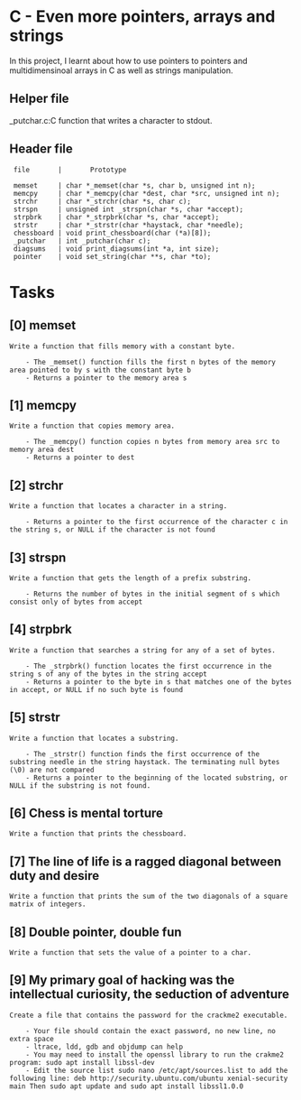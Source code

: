# C - Even more pointers, arrays and strings

In this project, I learnt about how to use pointers to pointers and multidimensinoal arrays in C as well as strings manipulation.

## Helper file

_putchar.c:C function that writes a character to stdout.
 
## Header file
	 file		| 		Prototype

	 memset		| char *_memset(char *s, char b, unsigned int n);
	 memcpy		| char *_memcpy(char *dest, char *src, unsigned int n);
	 strchr		| char *_strchr(char *s, char c);	
	 strspn		| unsigned int _strspn(char *s, char *accept);
	 strpbrk	| char *_strpbrk(char *s, char *accept);
	 strstr		| char *_strstr(char *haystack, char *needle);
	 chessboard	| void print_chessboard(char (*a)[8]);
	 _putchar	| int _putchar(char c);
	 diagsums	| void print_diagsums(int *a, int size);
	 pointer	| void set_string(char **s, char *to);
	

# Tasks

## [0] memset

	Write a function that fills memory with a constant byte.

		- The _memset() function fills the first n bytes of the memory area pointed to by s with the constant byte b
		- Returns a pointer to the memory area s

## [1] memcpy

	Write a function that copies memory area.

		- The _memcpy() function copies n bytes from memory area src to memory area dest
		- Returns a pointer to dest

## [2] strchr

	Write a function that locates a character in a string.

		- Returns a pointer to the first occurrence of the character c in the string s, or NULL if the character is not found

## [3] strspn

	Write a function that gets the length of a prefix substring.

		- Returns the number of bytes in the initial segment of s which consist only of bytes from accept

## [4] strpbrk

	Write a function that searches a string for any of a set of bytes.

		- The _strpbrk() function locates the first occurrence in the string s of any of the bytes in the string accept
		- Returns a pointer to the byte in s that matches one of the bytes in accept, or NULL if no such byte is found

## [5] strstr

	Write a function that locates a substring.

		- The _strstr() function finds the first occurrence of the substring needle in the string haystack. The terminating null bytes (\0) are not compared
		- Returns a pointer to the beginning of the located substring, or NULL if the substring is not found.

## [6] Chess is mental torture

	Write a function that prints the chessboard.

## [7] The line of life is a ragged diagonal between duty and desire

	Write a function that prints the sum of the two diagonals of a square matrix of integers.

## [8] Double pointer, double fun

	Write a function that sets the value of a pointer to a char.

## [9] My primary goal of hacking was the intellectual curiosity, the seduction of adventure

	Create a file that contains the password for the crackme2 executable.

		- Your file should contain the exact password, no new line, no extra space
		- ltrace, ldd, gdb and objdump can help
		- You may need to install the openssl library to run the crakme2 program: sudo apt install libssl-dev
		- Edit the source list sudo nano /etc/apt/sources.list to add the following line: deb http://security.ubuntu.com/ubuntu xenial-security main Then sudo apt update and sudo apt install libssl1.0.0
